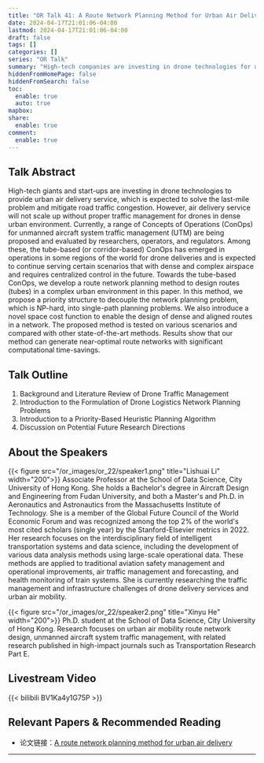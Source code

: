 ```yaml
---
title: "OR Talk 41: A Route Network Planning Method for Urban Air Delivery"
date: 2024-04-17T21:01:06-04:00
lastmod: 2024-04-17T21:01:06-04:00
draft: false
tags: []
categories: []
series: "OR Talk"
summary: "High-tech companies are investing in drone technologies for urban air delivery to address last-mile delivery issues and reduce road traffic congestion. Effective traffic management is crucial for scaling up these services in dense urban environments. This paper introduces a tube-based ConOps route network planning method, which decouples the NP-hard network planning problem into single-path problems and uses a space cost function for dense route design. Tests show this method generates near-optimal routes with significant computational time savings."
hiddenFromHomePage: false
hiddenFromSearch: false
toc:
  enable: true
  auto: true
mapbox:
share:
  enable: true
comment:
  enable: true
---
```



## Talk Abstract
High-tech giants and start-ups are investing in drone technologies to provide urban air delivery service, which is expected to solve the last-mile problem and mitigate road traffic congestion. However, air delivery service will not scale up without proper traffic management for drones in dense urban environment. Currently, a range of Concepts of Operations (ConOps) for unmanned aircraft system traffic management (UTM) are being proposed and evaluated by researchers, operators, and regulators. Among these, the tube-based (or corridor-based) ConOps has emerged in operations in some regions of the world for drone deliveries and is expected to continue serving certain scenarios that with dense and complex airspace and requires centralized control in the future. Towards the tube-based ConOps, we develop a route network planning method to design routes (tubes) in a complex urban environment in this paper. In this method, we propose a priority structure to decouple the network planning problem, which is NP-hard, into single-path planning problems. We also introduce a novel space cost function to enable the design of dense and aligned routes in a network. The proposed method is tested on various scenarios and compared with other state-of-the-art methods. Results show that our method can generate near-optimal route networks with significant computational time-savings.


## Talk Outline
1. Background and Literature Review of Drone Traffic Management
2. Introduction to the Formulation of Drone Logistics Network Planning Problems
3. Introduction to a Priority-Based Heuristic Planning Algorithm
4. Discussion on Potential Future Research Directions


## About the Speakers
{{< figure src="/or_images/or_22/speaker1.png" title="Lishuai Li" width="200">}}
Associate Professor at the School of Data Science, City University of Hong Kong. She holds a Bachelor's degree in Aircraft Design and Engineering from Fudan University, and both a Master's and Ph.D. in Aeronautics and Astronautics from the Massachusetts Institute of Technology. She is a member of the Global Future Council of the World Economic Forum and was recognized among the top 2% of the world's most cited scholars (single year) by the Stanford-Elsevier metrics in 2022. Her research focuses on the interdisciplinary field of intelligent transportation systems and data science, including the development of various data analysis methods using large-scale operational data. These methods are applied to traditional aviation safety management and operational improvements, air traffic management and forecasting, and health monitoring of train systems. She is currently researching the traffic management and infrastructure challenges of drone delivery services and urban air mobility.


{{< figure src="/or_images/or_22/speaker2.png" title="Xinyu He" width="200">}}
Ph.D. student at the School of Data Science, City University of Hong Kong. Research focuses on urban air mobility route network design, unmanned aircraft system traffic management, with related research published in high-impact journals such as Transportation Research Part E.

## Livestream Video
{{< bilibili BV1Ka4y1G75P >}}

## Relevant Papers & Recommended Reading
- 论文链接：[A route network planning method for urban air delivery](https://doi.org/10.1016/j.tre.2022.102872)

---
 